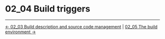 # 02_04 Build triggers

<!-- FooterStart -->
---
[← 02_03 Build description and source code management](../02_03_build_description_source_code_management/README.md) | [02_05 The build environment →](../02_05_the_build_environment/README.md)
<!-- FooterEnd -->
